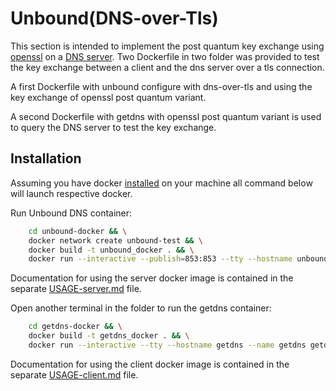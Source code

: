 
# Unbound(DNS-over-Tls)

This section is intended to implement the post 
quantum key exchange using [openssl](https://github.com/open-quantum-safe/openssl) on a [DNS server](https://github.com/NLnetLabs/unbound). Two Dockerfile in two folder was provided to test the key exchange between a client and the dns server over a tls connection.

A first Dockerfile with unbound configure with dns-over-tls and using the key exchange of openssl post quantum variant.

A second Dockerfile with getdns with openssl post quantum variant is used to query the DNS server to test the key exchange.

## Installation
Assuming you have docker [installed](https://docs.docker.com/install) on your machine all command below will launch respective docker.

Run Unbound DNS container:
```bash
    cd unbound-docker && \
    docker network create unbound-test && \
    docker build -t unbound_docker . && \
    docker run --interactive --publish=853:853 --tty --hostname unbound --name unbound unbound_docker
```
Documentation for using the server docker image is contained in the separate [USAGE-server.md](USAGE-server.md) file.

Open another terminal in the folder to run the getdns container:
```bash
    cd getdns-docker && \
    docker build -t getdns_docker . && \
    docker run --interactive --tty --hostname getdns --name getdns getdns_docker
```
Documentation for using the client docker image is contained in the separate [USAGE-client.md](USAGE-client.md) file.
